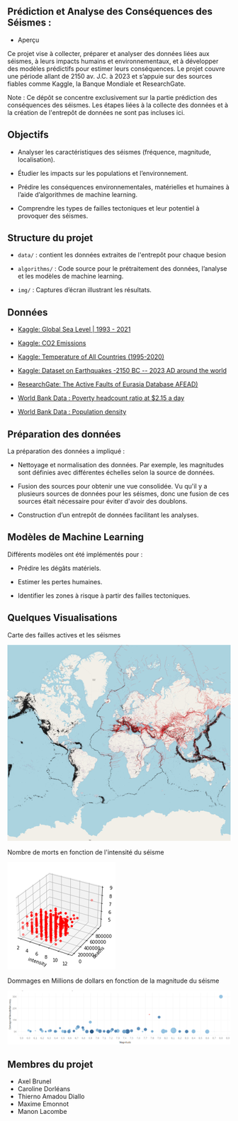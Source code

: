 ## Prédiction et Analyse des Conséquences des Séismes :

- Aperçu

Ce projet vise à collecter, préparer et analyser des données liées aux séismes, à leurs impacts humains et environnementaux, et à développer des modèles prédictifs pour estimer leurs conséquences. Le projet couvre une période allant de 2150 av. J.C. à 2023 et s’appuie sur des sources fiables comme Kaggle, la Banque Mondiale et ResearchGate.

Note :  Ce dépôt se concentre exclusivement sur la partie prédiction des conséquences des séismes. Les étapes liées à la collecte des données et à la création de l'entrepôt de données ne sont pas incluses ici.

## Objectifs

- Analyser les caractéristiques des séismes (fréquence, magnitude, localisation).

- Étudier les impacts sur les populations et l’environnement.

- Prédire les conséquences environnementales, matérielles et humaines à l’aide d’algorithmes de machine learning.

- Comprendre les types de failles tectoniques et leur potentiel à provoquer des séismes.

## Structure du projet

- `data/` : contient les données extraites de l'entrepôt pour chaque besion

- `algorithms/` : Code source pour le prétraitement des données, l’analyse et les modèles de machine learning.

- `img/` : Captures d’écran illustrant les résultats.

## Données

- [Kaggle: Global Sea Level | 1993 - 2021](https://www.kaggle.com/datasets/kkhandekar/global-sea-level-1993-2021)
- [Kaggle: CO2 Emissions](https://www.kaggle.com/datasets/ulrikthygepedersen/co2-emissions-by-country/data)
- [Kaggle: Temperature of All Countries (1995-2020)](https://kaggle.com/datasets/subhamjain/temperature-of-all-countries-19952020)
- [Kaggle: Dataset on Earthquakes -2150 BC -- 2023 AD around the world](hhttps://www.kaggle.com/datasets/bharathposa/earthquakes-from-2150bc-2023-ad-around-the-world)
- [ResearchGate: The Active Faults of Eurasia Database AFEAD)](https://www.researchgate.net/publication/354687605_The_Active_Faults_of_Eurasia_Database_AFEAD_v2021?channel=doi&linkId=6146fe9a3c6cb310697aa166&showFulltext=true)

- [World Bank Data : Poverty headcount ratio at $2.15 a day](https://data.worldbank.org/indicator/SI.POV.DDAY)
- [World Bank Data : Population density](https://data.worldbank.org/indicator/EN.POP.DNST)

## Préparation des données

La préparation des données a impliqué :

- Nettoyage et normalisation des données. Par exemple, les magnitudes sont définies avec différentes échelles selon la source de données.

- Fusion des sources pour obtenir une vue consolidée. Vu qu'il y a plusieurs sources de données pour les séismes, donc une fusion de ces sources était nécessaire pour éviter d'avoir des doublons.

- Construction d’un entrepôt de données facilitant les analyses.

## Modèles de Machine Learning

Différents modèles ont été implémentés pour :

- Prédire les dégâts matériels.

- Estimer les pertes humaines.

- Identifier les zones à risque à partir des failles tectoniques.

## Quelques Visualisations 

Carte des failles actives et les séismes

![Active faults and erthquakes](/img/active_faults_and_erthquakes.webp)


Nombre de morts en fonction de l'intensité du séisme


![Intensity and deaths](/img/intensity_and_deaths.webp)


Dommages en Millions de dollars en fonction de la magnitude du séisme

![Dammage and magnitude](/img/dammages_millions_dollars_and_magnitude.png)


## Membres du projet

- Axel Brunel
- Caroline Dorléans
- Thierno Amadou Diallo
- Maxime Emonnot
- Manon Lacombe
